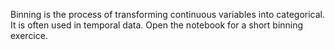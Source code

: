 Binning is the process of transforming continuous variables into categorical. It is often used in temporal data. Open the notebook for a short binning exercice.
